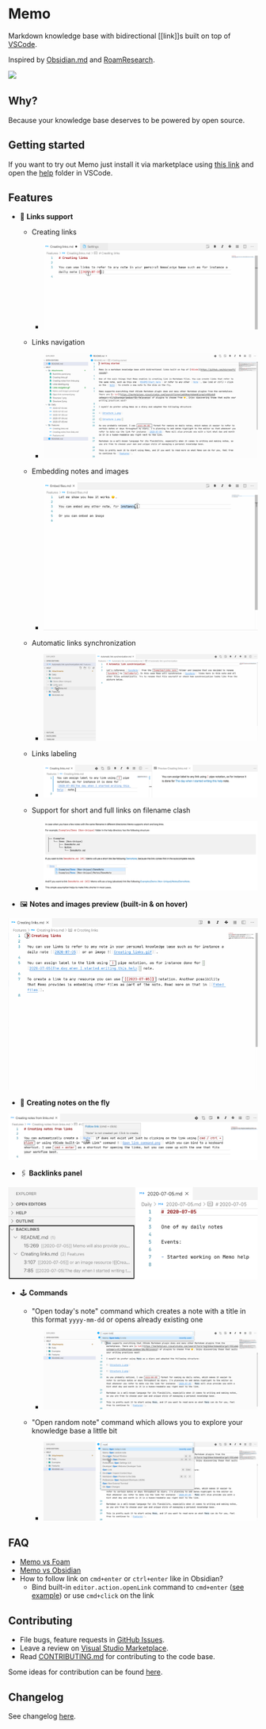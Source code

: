# Memo

Markdown knowledge base with bidirectional [[link]]s built on top of [VSCode](https://github.com/microsoft/vscode).

Inspired by [Obsidian.md](https://obsidian.md/) and [RoamResearch](https://roamresearch.com/).

[![](https://vsmarketplacebadge.apphb.com/version-short/svsool.markdown-memo.svg)](https://marketplace.visualstudio.com/items?itemName=svsool.markdown-memo)

## Why?

Because your knowledge base deserves to be powered by open source.

## Getting started

If you want to try out Memo just install it via marketplace using [this link](https://marketplace.visualstudio.com/items?itemName=svsool.markdown-memo) and open the [help](https://github.com/svsool/vscode-memo/tree/master/help) folder in VSCode.

## Features

- 🔗 **Links support**

  - Creating links

    - ![Creating links](./help/Attachments/Creating%20links.gif)

  - Links navigation

    - ![Links navigation](./help/Attachments/Links%20navigation.gif)

  - Embedding notes and images

    - ![Embedding notes and images](./help/Attachments/Embed%20files.gif)

  - Automatic links synchronization

    - ![Automatic links synchronization](./help/Attachments/Automatic%20link%20synchronization.gif)

  - Links labeling

    - ![Links labeling](./help/Attachments/Links%20labeling.png)

  - Support for short and full links on filename clash

    - ![Support short and full links on filename clash](./help/Attachments/Short%20and%20long%20links%20support%202.png)

- 🖼️ **Notes and images preview (built-in & on hover)**

![Notes and images preview](./help/Attachments/Notes%20and%20images%20preview.gif)

- 🦋 **Creating notes on the fly**

![Creating notes on the fly](./help/Attachments/Creating%20notes%20from%20links.png)

- 🖇 **Backlinks panel**

![Backlinks panel](./help/Attachments/Backlinks%20panel.png)

- 🕹 **Commands**

  - "Open today's note" command which creates a note with a title in this format `yyyy-mm-dd` or opens already existing one

    - ![Open today's note command](./help/Attachments/Open%20today's%20note.gif)

  - "Open random note" command which allows you to explore your knowledge base a little bit

    - ![Open random note command](./help/Attachments/Open%20random%20note.gif)

## FAQ

- [Memo vs Foam](https://github.com/svsool/vscode-memo/issues/9#issuecomment-658346216)
- [Memo vs Obsidian](https://github.com/svsool/vscode-memo/issues/1#issuecomment-655004112)
- How to follow link on `cmd+enter` or `ctrl+enter` like in Obsidian?
  - Bind built-in `editor.action.openLink` command to `cmd+enter` ([see example](https://github.com/svsool/vscode-memo/issues/2#issuecomment-654981827)) or use `cmd+click` on the link

## Contributing

- File bugs, feature requests in [GitHub Issues](https://github.com/svsool/vscode-memo/issues).
- Leave a review on [Visual Studio Marketplace](https://marketplace.visualstudio.com/items?itemName=svsool.markdown-memo).
- Read [CONTRIBUTING.md](CONTRIBUTING.md) for contributing to the code base.

Some ideas for contribution can be found [here](https://github.com/svsool/vscode-memo/issues/1#issuecomment-655004112).

## Changelog

See changelog [here](CHANGELOG.md).
